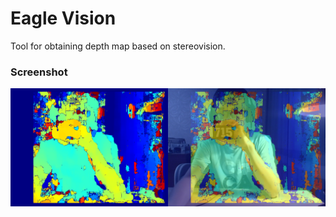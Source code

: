 # Eagle Vision

Tool for obtaining depth map based on stereovision.

### Screenshot

![Screenshot](screenshot.png)
